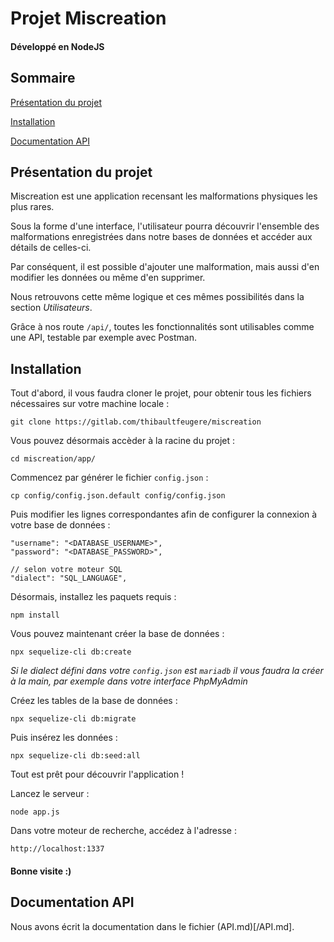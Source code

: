 # Projet Miscreation
#### Développé en NodeJS

## Sommaire
[Présentation du projet](#presentation-du-projet)

[Installation](#installation)

[Documentation API](#documentation-api)

## Présentation du projet

Miscreation est une application recensant les malformations physiques les plus rares.

Sous la forme d'une interface, l'utilisateur pourra découvrir l'ensemble des malformations enregistrées dans notre bases de données et accéder aux détails de celles-ci.

Par conséquent, il est possible d'ajouter une malformation, mais aussi d'en modifier les données ou même d'en supprimer.

Nous retrouvons cette même logique et ces mêmes possibilités dans la section *Utilisateurs*.

Grâce à nos route `/api/`, toutes les fonctionnalités sont utilisables comme une API, testable par exemple avec Postman.


## Installation

Tout d'abord, il vous faudra cloner le projet, pour obtenir tous les fichiers nécessaires sur votre machine locale :

`git clone https://gitlab.com/thibaultfeugere/miscreation`

Vous pouvez désormais accèder à la racine du projet :

`cd miscreation/app/`

Commencez par générer le fichier `config.json` :

`cp config/config.json.default config/config.json`

Puis modifier les lignes correspondantes afin de configurer la connexion à votre base de données :

```
"username": "<DATABASE_USERNAME>",
"password": "<DATABASE_PASSWORD>",

// selon votre moteur SQL
"dialect": "SQL_LANGUAGE",
```

Désormais, installez les paquets requis :

`npm install`

Vous pouvez maintenant créer la base de données :

`npx sequelize-cli db:create`

*Si le dialect défini dans votre `config.json` est `mariadb` il vous faudra la créer à la main, par exemple dans votre interface PhpMyAdmin*

Créez les tables de la base de données :

`npx sequelize-cli db:migrate`

Puis insérez les données :

`npx sequelize-cli db:seed:all`

Tout est prêt pour découvrir l'application !

Lancez le serveur :

`node app.js`

Dans votre moteur de recherche, accédez à l'adresse :

`http://localhost:1337`

#### Bonne visite :)

## Documentation API

Nous avons écrit la documentation dans le fichier (API.md)[/API.md].
